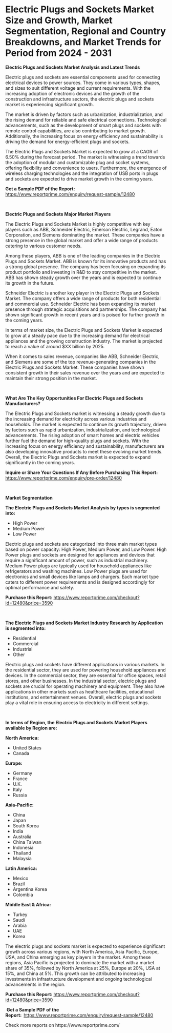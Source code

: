 <p><h1>Electric Plugs and Sockets Market Size and Growth, Market Segmentation, Regional and Country Breakdowns, and Market Trends for Period from 2024 -  2031</h1></p><p><strong>Electric Plugs and Sockets Market Analysis and Latest Trends</strong></p>
<p><p>Electric plugs and sockets are essential components used for connecting electrical devices to power sources. They come in various types, shapes, and sizes to suit different voltage and current requirements. With the increasing adoption of electronic devices and the growth of the construction and infrastructure sectors, the electric plugs and sockets market is experiencing significant growth.</p><p>The market is driven by factors such as urbanization, industrialization, and the rising demand for reliable and safe electrical connections. Technological advancements, such as the development of smart plugs and sockets with remote control capabilities, are also contributing to market growth. Additionally, the increasing focus on energy efficiency and sustainability is driving the demand for energy-efficient plugs and sockets.</p><p>The Electric Plugs and Sockets Market is expected to grow at a CAGR of 6.50% during the forecast period. The market is witnessing a trend towards the adoption of modular and customizable plug and socket systems, offering flexibility and convenience to users. Furthermore, the emergence of wireless charging technologies and the integration of USB ports in plugs and sockets are expected to drive market growth in the coming years.</p></p>
<p><strong>Get a Sample PDF of the Report:&nbsp;</strong> <a href="https://www.reportprime.com/enquiry/request-sample/12480">https://www.reportprime.com/enquiry/request-sample/12480</a></p>
<p>&nbsp;</p>
<p><strong>Electric Plugs and Sockets Major Market Players</strong></p>
<p><p>The Electric Plugs and Sockets Market is highly competitive with key players such as ABB, Schneider Electric, Emerson Electric, Legrand, Eaton Corporation, and Siemens dominating the market. These companies have a strong presence in the global market and offer a wide range of products catering to various customer needs.</p><p>Among these players, ABB is one of the leading companies in the Electric Plugs and Sockets Market. ABB is known for its innovative products and has a strong global presence. The company has been focusing on expanding its product portfolio and investing in R&D to stay competitive in the market. ABB has shown steady growth over the years and is expected to continue its growth in the future.</p><p>Schneider Electric is another key player in the Electric Plugs and Sockets Market. The company offers a wide range of products for both residential and commercial use. Schneider Electric has been expanding its market presence through strategic acquisitions and partnerships. The company has shown significant growth in recent years and is poised for further growth in the coming years.</p><p>In terms of market size, the Electric Plugs and Sockets Market is expected to grow at a steady pace due to the increasing demand for electrical appliances and the growing construction industry. The market is projected to reach a value of around $XX billion by 2025.</p><p>When it comes to sales revenue, companies like ABB, Schneider Electric, and Siemens are some of the top revenue-generating companies in the Electric Plugs and Sockets Market. These companies have shown consistent growth in their sales revenue over the years and are expected to maintain their strong position in the market.</p></p>
<p>&nbsp;</p>
<p><strong>What Are The Key Opportunities For Electric Plugs and Sockets Manufacturers?</strong></p>
<p><p>The Electric Plugs and Sockets market is witnessing a steady growth due to the increasing demand for electricity across various industries and households. The market is expected to continue its growth trajectory, driven by factors such as rapid urbanization, industrialization, and technological advancements. The rising adoption of smart homes and electric vehicles further fuel the demand for high-quality plugs and sockets. With the increasing focus on energy efficiency and sustainability, manufacturers are also developing innovative products to meet these evolving market trends. Overall, the Electric Plugs and Sockets market is expected to expand significantly in the coming years.</p></p>
<p><strong>Inquire or Share Your Questions If Any Before Purchasing This Report:</strong> <a href="https://www.reportprime.com/enquiry/pre-order/12480">https://www.reportprime.com/enquiry/pre-order/12480</a></p>
<p>&nbsp;</p>
<p><strong>Market Segmentation</strong></p>
<p><strong>The Electric Plugs and Sockets Market Analysis by types is segmented into:</strong></p>
<p><ul><li>High Power</li><li>Medium Power</li><li>Low Power</li></ul></p>
<p><p>Electric plugs and sockets are categorized into three main market types based on power capacity: High Power, Medium Power, and Low Power. High Power plugs and sockets are designed for appliances and devices that require a significant amount of power, such as industrial machinery. Medium Power plugs are typically used for household appliances like refrigerators and washing machines. Low Power plugs are used for electronics and small devices like lamps and chargers. Each market type caters to different power requirements and is designed accordingly for optimal performance and safety.</p></p>
<p><strong>Purchase this Report:&nbsp;</strong><a href="https://www.reportprime.com/checkout?id=12480&price=3590">https://www.reportprime.com/checkout?id=12480&price=3590</a></p>
<p>&nbsp;</p>
<p><strong>The Electric Plugs and Sockets Market Industry Research by Application is segmented into:</strong></p>
<p><ul><li>Residential</li><li>Commercial</li><li>Industrial</li><li>Other</li></ul></p>
<p><p>Electric plugs and sockets have different applications in various markets. In the residential sector, they are used for powering household appliances and devices. In the commercial sector, they are essential for office spaces, retail stores, and other businesses. In the industrial sector, electric plugs and sockets are crucial for operating machinery and equipment. They also have applications in other markets such as healthcare facilities, educational institutions, and entertainment venues. Overall, electric plugs and sockets play a vital role in ensuring access to electricity in different settings.</p></p>
<p>&nbsp;</p>
<p><strong>In terms of Region, the Electric Plugs and Sockets Market Players available by Region are:</strong></p>
<p>
    <p> <strong> North America: </strong>
        <ul>
            <li>United States</li>
            <li>Canada</li>
        </ul>
        </p> 
    <p> <strong> Europe: </strong>
        <ul>
            <li>Germany</li>
            <li>France</li>
            <li>U.K.</li>
            <li>Italy</li>
            <li>Russia</li>
        </ul>
        </p> 
    <p> <strong> Asia-Pacific: </strong>
        <ul>
            <li>China</li>
            <li>Japan</li>
            <li>South Korea</li>
            <li>India</li>
            <li>Australia</li>
            <li>China Taiwan</li>
            <li>Indonesia</li>
            <li>Thailand</li>
            <li>Malaysia</li>
        </ul>
        </p> 
    <p> <strong> Latin America: </strong>
        <ul>
            <li>Mexico</li>
            <li>Brazil</li>
            <li>Argentina Korea</li>
            <li>Colombia</li>
        </ul>
        </p> 
    <p> <strong> Middle East & Africa: </strong>
        <ul>
            <li>Turkey</li>
            <li>Saudi</li>
            <li>Arabia</li>
            <li>UAE</li>
            <li>Korea</li>
        </ul>
    </p>
    </p>
<p><p>The electric plugs and sockets market is expected to experience significant growth across various regions, with North America, Asia Pacific, Europe, USA, and China emerging as key players in the market. Among these regions, Asia Pacific is projected to dominate the market with a market share of 35%, followed by North America at 25%, Europe at 20%, USA at 15%, and China at 5%. This growth can be attributed to increasing investments in infrastructure development and ongoing technological advancements in the region.</p></p>
<p><strong>Purchase this Report: </strong><a href="https://www.reportprime.com/checkout?id=12480&price=3590">https://www.reportprime.com/checkout?id=12480&price=3590</a></p>
<p>&nbsp;<strong>Get a Sample PDF of the Report:&nbsp;&nbsp;</strong><a href="https://www.reportprime.com/enquiry/request-sample/12480">https://www.reportprime.com/enquiry/request-sample/12480</a></p>
<p><strong></strong></p>
<p>Check more reports on https://www.reportprime.com/</p>